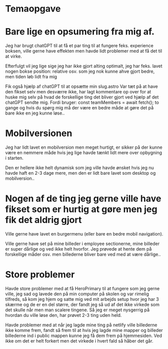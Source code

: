 # Temaopgave

# Bare lige en opsumering fra mig af.

Jeg har brugt chatGPT til at få et par ting til at fungere feks. experience boksen,
ville gerne have effekten men havde lidt problemer med at få det til at virke.

Efterfulgt vil jeg lige sige jeg har ikke gjort alting optimalt, jeg har feks.
lavet nogen bokse position: relative osv. som jeg nok kunne ahve gjort bedre,
men tiden løb lidt fra mig

Fik også hjælp af chatGPT til at opsætte min slug.astro
Var tæt på at have den fikset selv men desværre ikke, har lagt kommentare op over for at huske
mig selv på hvad de forskellige ting det bliver gjort ved hjælp af det chatGPT sendte mig.
Fordi bruger: const teamMembers = await fetch(); to gange og hvis du spørg mig må der være en bedre måde at gøre det på
bare ikke en jeg kunne løse..

# Mobilversionen

Jeg har lidt lavet en mobilversion men meget hurtigt, er sikker på der kunne være en
nemmere måde hvis jeg lige havde tænkt lidt mere over opbygning i starten.

Den er hellere ikke helt dynamisk som jeg ville havde ønsket hvis jeg nu havde
haft en 2-3 dage mere, men den er lidt bare lavet som desktop og mobilversion..

# Nogen af de ting jeg gerne ville have fikset som er hurtig at gøre men jeg fik det aldrig gjort

Ville gerne have lavet en burgermenu (eller bare en bedre mobil navigation).

Ville gerne have set på mine billeder i employee sectionerne, mine billeder er super dårlige og ved ikke helt hvorfor.
Jeg prøvede at hente dem på forskellige måder osv. men billederne bliver bare ved med at være dårlige..

# Store problemer

Havde store problemer med at få HeroPrimary til at fungere som jeg gerne ville, jeg sad og lavede den på min computer
på skolen og var rimelig tilfreds, så kom jeg hjem og satte mig ved mit arbejds setup hvor jeg har 3 skærme
og de er en del større, der fandt jeg så ud af det ikke virkede som det skulle når men man scalere tingene.
Så jeg er meget nysgerrig på hvordan du ville løse den, har prøvet 2-3 ting uden held.

Havde problemer med at når jeg lagde mine ting på netlify ville billederne ikke komme frem,
fandt så frem til at hvis jeg lagde mine mapper og billeder billederne ind i public mappen kunne jeg
få dem frem på hjemmesiden.
Ved ikke om det er helt forkert men det virkede i hvert fald så håber det går.
